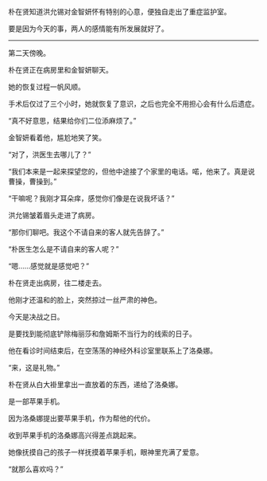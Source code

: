 朴在贤知道洪允锡对金智妍怀有特别的心意，便独自走出了重症监护室。

要是因为今天的事，两人的感情能有所发展就好了。

* * *

第二天傍晚。

朴在贤正在病房里和金智妍聊天。

她的恢复过程一帆风顺。

手术后仅过了三个小时，她就恢复了意识，之后也完全不用担心会有什么后遗症。

“真不好意思，结果给你们二位添麻烦了。”

金智妍看着他，尴尬地笑了笑。

“对了，洪医生去哪儿了？”

“我们本来是一起来探望您的，但他中途接了个家里的电话。喏，他来了。真是说曹操，曹操到。”

“干嘛呢？我刚才耳朵痒，感觉你们像是在说我坏话？”

洪允锡皱着眉头走进了病房。

“那你们聊吧。我这个不请自来的客人就先告辞了。”

“朴医生怎么是不请自来的客人呢？”

“嗯……感觉就是感觉吧？”

朴在贤走出病房，往二楼走去。

他刚才还温和的脸上，突然掠过一丝严肃的神色。

今天是决战之日。

是要找到能彻底铲除梅丽莎和詹姆斯不当行为的线索的日子。

他在看诊时间结束后，在空荡荡的神经外科诊室里联系上了洛桑娜。

“来，这是礼物。”

朴在贤从白大褂里拿出一直放着的东西，递给了洛桑娜。

是一部苹果手机。

因为洛桑娜提出要苹果手机，作为帮他的代价。

收到苹果手机的洛桑娜高兴得差点跳起来。

她像抚摸自己的孩子一样抚摸着苹果手机，眼神里充满了爱意。

“就那么喜欢吗？”